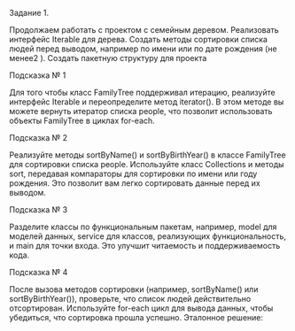 Задание 1.

Продолжаем работать с проектом с семейным деревом. Реализовать интерфейс
Iterable для дерева. Создать методы сортировки списка людей перед выводом,
например по имени или по дате рождения (не менее2 ). Создать пакетную
структуру для проекта

Подсказка № 1

Для того чтобы класс FamilyTree поддерживал итерацию, реализуйте интерфейс
Iterable<Person> и переопределите метод iterator(). В этом методе вы можете
вернуть итератор списка people, что позволит использовать объекты FamilyTree в
циклах for-each.

Подсказка № 2

Реализуйте методы sortByName() и sortByBirthYear() в классе FamilyTree для
сортировки списка people. Используйте класс Collections и методы sort,
передавая компараторы для сортировки по имени или году рождения. Это позволит
вам легко сортировать данные перед их выводом.

Подсказка № 3

Разделите классы по функциональным пакетам, например, model для моделей
данных, service для классов, реализующих функциональность, и main для точки
входа. Это улучшит читаемость и поддерживаемость кода.

Подсказка № 4

После вызова методов сортировки (например, sortByName() или
sortByBirthYear()), проверьте, что список людей действительно отсортирован.
Используйте for-each цикл для вывода данных, чтобы убедиться, что сортировка
прошла успешно.
Эталонное решение:
